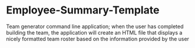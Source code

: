# Employee-Summary-Template
Team generator command line application; when the user has completed building the team, the application will create an HTML file that displays a nicely formatted team roster based on the information provided by the user
